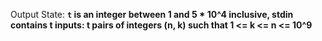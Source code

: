 Output State: **`t` is an integer between 1 and 5 * 10^4 inclusive, stdin contains t inputs: t pairs of integers (n, k) such that 1 <= k <= n <= 10^9**